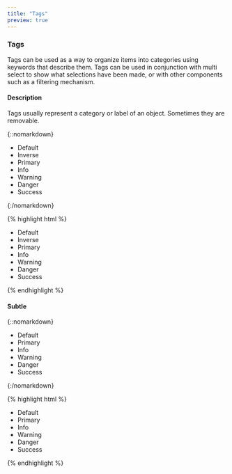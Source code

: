 ```yaml
---
title: "Tags"
preview: true
---
```


<div class="pl-pattern">
<h3>Tags</h3>

Tags can be used as a way to organize items into categories using keywords that describe them. Tags can be used in conjunction with multi select to show what selections have been made, or with other components such as a filtering mechanism.

#### Description
Tags usually represent a category or label of an object. Sometimes they are removable. 

{::nomarkdown}
<div class="pl-preview">
    <ul class="list-unstyled">
      <li class="tag tag-default">
        Default
        <a href="#Tags" class="fa fa-close fa-muted" data-dismiss="tag"></a>
      </li>
      <li class="tag tag-inverse">
        Inverse
        <a href="#Tags" class="fa fa-close fa-muted" data-dismiss="tag"></a>
      </li>
      <li class="tag tag-primary">
        Primary
        <a href="#Tags" class="fa fa-close fa-muted" data-dismiss="tag"></a>
      </li>
      <li class="tag tag-info">
        Info
        <a href="#Tags" class="fa fa-close fa-muted" data-dismiss="tag"></a>
      </li>
      <li class="tag tag-warning">
        Warning
        <a href="#Tags" class="fa fa-close fa-muted" data-dismiss="tag"></a>
      </li>
      <li class="tag tag-danger">
        Danger
        <a href="#Tags" class="fa fa-close fa-muted" data-dismiss="tag"></a>
      </li>
      <li class="tag tag-success">
        Success
        <a href="#Tags" class="fa fa-close fa-muted" data-dismiss="tag"></a>
      </li>
    </ul>

</div>
{:/nomarkdown}

{% highlight html %}
<ul class="list-unstyled">
  <li class="tag tag-default">
    Default
    <a href="#Tags" class="fa fa-close fa-muted" data-dismiss="tag"></a>
  </li>
  <li class="tag tag-inverse">
    Inverse
    <a href="#Tags" class="fa fa-close fa-muted" data-dismiss="tag"></a>
  </li>
  <li class="tag tag-primary">
    Primary
    <a href="#Tags" class="fa fa-close fa-muted" data-dismiss="tag"></a>
  </li>
  <li class="tag tag-info">
    Info
    <a href="#Tags" class="fa fa-close fa-muted" data-dismiss="tag"></a>
  </li>
  <li class="tag tag-warning">
    Warning
    <a href="#Tags" class="fa fa-close fa-muted" data-dismiss="tag"></a>
  </li>
  <li class="tag tag-danger">
    Danger
    <a href="#Tags" class="fa fa-close fa-muted" data-dismiss="tag"></a>
  </li>
  <li class="tag tag-success">
    Success
    <a href="#Tags" class="fa fa-close fa-muted" data-dismiss="tag"></a>
  </li>
</ul>
{% endhighlight %}

#### Subtle

{::nomarkdown}
<div class="pl-preview">

<ul class="list-unstyled">
  <li class="tag tag-default subtle">
    Default
    <a href="#Tags" class="fa fa-close fa-muted" data-dismiss="tag"></a>
  </li>
  <li class="tag tag-primary subtle">
    Primary
    <a href="#Tags" class="fa fa-close fa-muted" data-dismiss="tag"></a>
  </li>
  <li class="tag tag-info subtle">
    Info
    <a href="#Tags" class="fa fa-close fa-muted" data-dismiss="tag"></a>
  </li>
  <li class="tag tag-warning subtle">
    Warning
    <a href="#Tags" class="fa fa-close fa-muted" data-dismiss="tag"></a>
  </li>
  <li class="tag tag-danger subtle">
    Danger
    <a href="#Tags" class="fa fa-close fa-muted" data-dismiss="tag"></a>
  </li>
  <li class="tag tag-success subtle">
    Success
    <a href="#Tags" class="fa fa-close fa-muted" data-dismiss="tag"></a>
  </li>
</ul>
</div>
{:/nomarkdown}

{% highlight html %}
<ul class="list-unstyled">
  <li class="tag tag-default subtle">
    Default
    <a href="#Tags" class="fa fa-close fa-muted" data-dismiss="tag"></a>
  </li>
  <li class="tag tag-primary subtle">
    Primary
    <a href="#Tags" class="fa fa-close fa-muted" data-dismiss="tag"></a>
  </li>
  <li class="tag tag-info subtle">
    Info
    <a href="#Tags" class="fa fa-close fa-muted" data-dismiss="tag"></a>
  </li>
  <li class="tag tag-warning subtle">
    Warning
    <a href="#Tags" class="fa fa-close fa-muted" data-dismiss="tag"></a>
  </li>
  <li class="tag tag-danger subtle">
    Danger
    <a href="#Tags" class="fa fa-close fa-muted" data-dismiss="tag"></a>
  </li>
  <li class="tag tag-success subtle">
    Success
    <a href="#Tags" class="fa fa-close fa-muted" data-dismiss="tag"></a>
  </li>
</ul>
{% endhighlight %}
</div>
